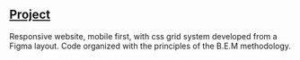 [Project](https://diluxa.github.io/responsive-layout/)
----------

Responsive website, mobile first, with css grid system developed from a Figma layout. Code organized with the principles of the B.E.M methodology.
 

